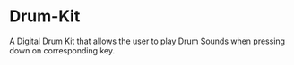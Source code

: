 # Drum-Kit
A Digital Drum Kit that allows the user to play Drum Sounds when pressing down on corresponding key.
